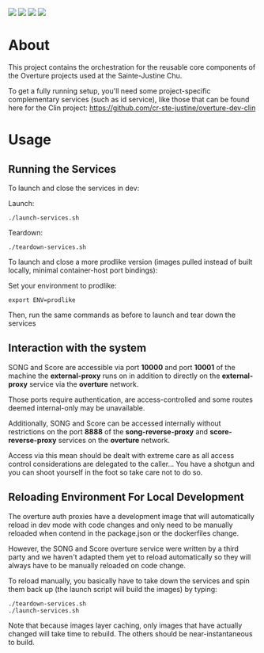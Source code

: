 ![](https://github.com/cr-ste-justine/overture-dev/workflows/Build%20External%20Reverse%20Proxy/badge.svg)
![](https://github.com/cr-ste-justine/overture-dev/workflows/Build%20Throwaway%20Dependency/badge.svg)
![](https://github.com/cr-ste-justine/overture-dev/workflows/Publish%20External%20Reverse%20Proxy/badge.svg)
![](https://github.com/cr-ste-justine/overture-dev/workflows/Publish%20Throwaway%20Dependency/badge.svg)


# About

This project contains the orchestration for the reusable core components of the Overture projects used at the Sainte-Justine Chu.

To get a fully running setup, you'll need some project-specific complementary services (such as id service), like those that can be found here for the Clin project: https://github.com/cr-ste-justine/overture-dev-clin

# Usage

## Running the Services

To launch and close the services in dev:

Launch:
```
./launch-services.sh
```

Teardown:
```
./teardown-services.sh
```

To launch and close a more prodlike version (images pulled instead of built locally, minimal container-host port bindings):

Set your environment to prodlike:
```
export ENV=prodlike
```

Then, run the same commands as before to launch and tear down the services

## Interaction with the system

SONG and Score are accessible via port **10000** and port **10001** of the machine the **external-proxy** runs on in addition to directly on the **external-proxy** service via the **overture** network.

Those ports require authentication, are access-controlled and some routes deemed internal-only may be unavailable.

Additionally, SONG and Score can be accessed internally without restrictions on the port **8888** of the **song-reverse-proxy** and **score-reverse-proxy** services on the **overture** network.

Access via this mean should be dealt with extreme care as all access control considerations are delegated to the caller... You have a shotgun and you can shoot yourself in the foot so take care not to do so.

## Reloading Environment For Local Development

The overture auth proxies have a development image that will automatically reload in dev mode with code changes and only need to be manually reloaded when contend in the package.json or the dockerfiles change.

However, the SONG and Score overture service were written by a third party and we haven't adapted them yet to reload automatically so they will always have to be manually reloaded on code change.

To reload manually, you basically have to take down the services and spin them back up (the launch script will build the images) by typing:

```
./teardown-services.sh
./launch-services.sh
```

Note that because images layer caching, only images that have actually changed will take time to rebuild. The others should be near-instantaneous to build.